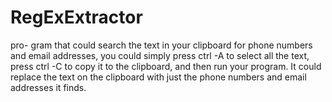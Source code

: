 # RegExExtractor
pro- gram that could search the text in your clipboard for phone numbers and email addresses, you could simply press ctrl -A to select all the text, press ctrl -C to copy it to the clipboard, and then run your program. It could replace the text on the clipboard with just the phone numbers and email addresses it finds.
